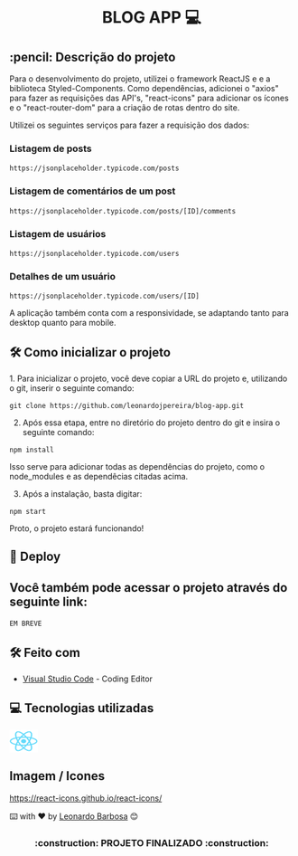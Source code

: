 

<h1 align="center">
 BLOG APP 💻
</h1>

<h2>
  :pencil: Descrição do projeto
</h2>

<p>
Para o desenvolvimento do projeto, utilizei o framework ReactJS e e a biblioteca Styled-Components. Como dependências, adicionei o "axios" para fazer as requisições das API's, "react-icons" para adicionar os ícones e o "react-router-dom" para a criação de rotas dentro do site. 
 
 Utilizei os seguintes serviços para fazer a requisição dos dados:
 
 <h3>Listagem de posts</h3>
 
```
https://jsonplaceholder.typicode.com/posts
```  
 
 <h3>Listagem de comentários de um post</h3>
 
```
https://jsonplaceholder.typicode.com/posts/[ID]/comments
```

 <h3>Listagem de usuários</h3>
 
```
https://jsonplaceholder.typicode.com/users
```
 
 <h3>Detalhes de um usuário</h3>
 
```
https://jsonplaceholder.typicode.com/users/[ID]
```
 
 
A aplicação também conta com a responsividade, se adaptando tanto para desktop quanto para mobile.
</p>



## 🛠 Como inicializar o projeto

<p>
1. Para inicializar o projeto, você deve copiar a URL do projeto e, utilizando o git, inserir o seguinte comando:
 
```
git clone https://github.com/leonardojpereira/blog-app.git
```
  
2. Após essa etapa, entre no diretório do projeto dentro do git e insira o seguinte comando:
  
```
npm install
```  

Isso serve para adicionar todas as dependências do projeto, como o node_modules e as dependêcias citadas acima.
  
3. Após a instalação, basta digitar:
  
```
npm start
```    
  
Proto, o projeto estará funcionando!  
</p>



## :link: Deploy

<h2>Você também pode acessar o projeto através do seguinte link:</h2>

```
EM BREVE
```


## 🛠️ Feito com
* [Visual Studio Code](https://code.visualstudio.com) - Coding Editor
 
 

## 💻 Tecnologias utilizadas
<div display="flex">
   <img align="center" alt="logo_react" height="40" width="50" src="https://raw.githubusercontent.com/devicons/devicon/master/icons/react/react-original.svg">
</div>


## Imagem / Icones

https://react-icons.github.io/react-icons/


⌨️ with ❤️ by [Leonardo Barbosa](https://github.com/leonardojpereira) 😊


<h3 align="center">
  :construction: PROJETO FINALIZADO :construction:
</h3>
